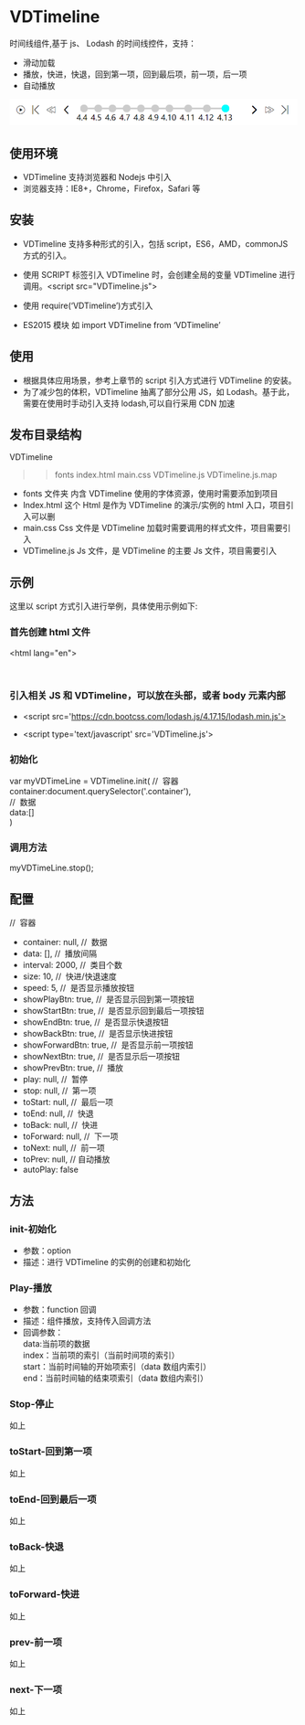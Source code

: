# VDTimeline

时间线组件,基于 js、 Lodash 的时间线控件，支持：

- 滑动加载
- 播放，快进，快退，回到第一项，回到最后项，前一项，后一项
- 自动播放

![运行截图](https://github.com/VicentDong/VDTimeline/blob/master/screenhot.png?raw=true)

## 使用环境

- VDTimeline 支持浏览器和 Nodejs 中引入
- 浏览器支持：IE8+，Chrome，Firefox，Safari 等

## 安装

- VDTimeline 支持多种形式的引入，包括 script，ES6，AMD，commonJS 方式的引入。

- 使用 SCRIPT 标签引入 VDTimeline 时，会创建全局的变量 VDTimeline 进行调用。<script src="VDTimeline.js"></script>

- 使用 require(‘VDTimeline’)方式引入

- ES2015 模块 如 import VDTimeline from ‘VDTimeline’

## 使用

- 根据具体应用场景，参考上章节的 script 引入方式进行 VDTimeline 的安装。
- 为了减少包的体积，VDTimeline 抽离了部分公用 JS，如 Lodash。基于此，需要在使用时手动引入支持 lodash,可以自行采用 CDN 加速

## 发布目录结构

VDTimeline
>>fonts
>>index.html
>>main.css
>>VDTimeline.js
>>VDTimeline.js.map

- fonts 文件夹
  内含 VDTimeline 使用的字体资源，使用时需要添加到项目
- Index.html
  这个 Html 是作为 VDTimeline 的演示/实例的 html 入口，项目引入可以删
- main.css
  Css 文件是 VDTimeline 加载时需要调用的样式文件，项目需要引入
- VDTimeline.js
  Js 文件，是 VDTimeline 的主要 Js 文件，项目需要引入

## 示例

这里以 script 方式引入进行举例，具体使用示例如下:<br >

### 首先创建 html 文件

<!DOCTYPE html>
<html lang="en">
<head>
  <meta charset="UTF-8">
  <meta name="viewport" content="width=device-width, initial-scale=1.0">
  <title>Document</title>   
</head>
<body>
 <div class="container">
  </div>
</body>
</html>

### 引入相关 JS 和 VDTimeline，可以放在头部，或者 body 元素内部

- <script src='https://cdn.bootcss.com/lodash.js/4.17.15/lodash.min.js'></script>

- <script type='text/javascript' src='VDTimeline.js'></script>

### 初始化

var myVDTimeLine = VDTimeline.init(
//  容器<br >
container:document.querySelector('.container'),<br >
//  数据<br >
data:[]<br >
)<br >

### 调用方法

myVDTimeLine.stop();<br >

## 配置

//  容器

- container: null,
  //  数据
- data: [],
  //  播放间隔
- interval: 2000,
  //  类目个数
- size: 10,
  //  快进/快退速度
- speed: 5,
  //  是否显示播放按钮
- showPlayBtn: true,
  //  是否显示回到第一项按钮
- showStartBtn: true,
  //  是否显示回到最后一项按钮
- showEndBtn: true,
  //  是否显示快退按钮
- showBackBtn: true,
  //  是否显示快进按钮
- showForwardBtn: true,
  //  是否显示前一项按钮
- showNextBtn: true,
  //  是否显示后一项按钮
- showPrevBtn: true,
  //  播放
- play: null,
  //  暂停
- stop: null,
  //  第一项
- toStart: null,
  //  最后一项
- toEnd: null,
  //  快退
- toBack: null,
  //  快进
- toForward: null,
  //  下一项
- toNext: null,
  //  前一项
- toPrev: null,
  // 自动播放
- autoPlay: false

## 方法

### init-初始化

- 参数：option<br >
- 描述：进行 VDTimeline 的实例的创建和初始化<br >

### Play-播放

- 参数：function 回调<br >
- 描述：组件播放，支持传入回调方法<br >
- 回调参数：<br >
  data:当前项的数据<br >
  index：当前项的索引（当前时间项的索引）<br >
  start：当前时间轴的开始项索引（data 数组内索引）<br >
  end：当前时间轴的结束项索引（data 数组内索引）<br >

### Stop-停止

如上

### toStart-回到第一项

如上

### toEnd-回到最后一项

如上

### toBack-快退

如上

### toForward-快进

如上

### prev-前一项

如上

### next-下一项

如上
